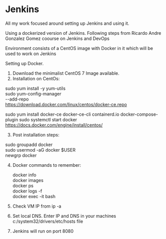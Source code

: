 # Jenkins
All my work focused around setting up Jenkins and using it.

Using a dockerized version of Jenkins. Following steps from Ricardo Andre Gonzalez Gomez coourse on Jenkins and DevOps

Environment consists of a CentOS image with Docker in it which will be used to work on Jenkins

Setting up Docker.

1) Download the minimalist CentOS 7 Image available.
2) Installation on CentOs:

 sudo yum install -y yum-utils \
 sudo yum-config-manager \
    --add-repo \
    https://download.docker.com/linux/centos/docker-ce.repo

 sudo yum install docker-ce docker-ce-cli containerd.io docker-compose-plugin
 sudo systemctl start docker
 https://docs.docker.com/engine/install/centos/

3) Post installation steps:

 sudo groupadd docker \
 sudo usermod -aG docker $USER \
 newgrp docker 

4) Docker commands to remember:

    docker info \
    docker images \
    docker ps \
    docker logs <conatainerID> -f \
    docker exec -it <containerID> bash
5) Check VM IP from
    ip -a
6) Set local DNS.
  Enter IP and DNS in your machines c:/system32/drivers/etc/hosts file
7) Jenkins will run on port 8080

